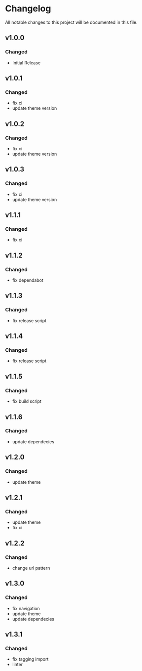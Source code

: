 # Changelog

All notable changes to this project will be documented in this file.

## v1.0.0

### Changed

- Initial Release

## v1.0.1

### Changed

- fix ci
- update theme version

## v1.0.2

### Changed

- fix ci
- update theme version

## v1.0.3

### Changed

- fix ci
- update theme version

## v1.1.1

### Changed

- fix ci

## v1.1.2

### Changed

- fix dependabot

## v1.1.3

### Changed

- fix release script

## v1.1.4

### Changed

- fix release script

## v1.1.5

### Changed

- fix build script

## v1.1.6

### Changed

- update dependecies

## v1.2.0

### Changed

- update theme

## v1.2.1

### Changed

- update theme
- fix ci

## v1.2.2

### Changed

- change url pattern

## v1.3.0

### Changed

- fix navigation
- update theme
- update dependecies

## v1.3.1

### Changed

- fix tagging import
- linter
